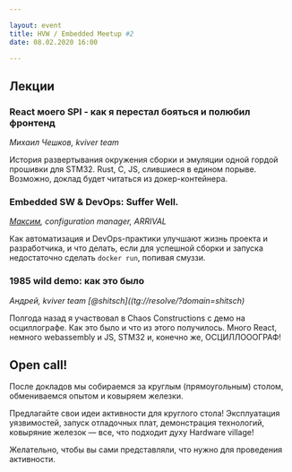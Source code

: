 ```yaml
---

layout: event
title: HVW / Embedded Meetup #2
date: 08.02.2020 16:00

---
```

## Лекции

### React моего SPI - как я перестал бояться и полюбил фронтенд
_Михаил Чешков, kviver team_

История развертывания окружения сборки и эмуляции одной гордой прошивки для STM32.
Rust, C, JS, слившиеся в едином порыве. Возможно, доклад будет читаться из докер-контейнера.

### Embedded SW & DevOps: Suffer Well.
_[Максим](https://github.com/approximatenumber), configuration manager, ARRIVAL_

Как автоматизация и DevOps-практики улучшают жизнь проекта и разработчика, и что делать, если для успешной сборки и запуска недостаточно сделать `docker run`, попивая смуззи.

### 1985 wild demo: как это было
_Андрей, kviver team [@shitsch]((tg://resolve/?domain=shitsch)_

Полгода назад я участвовал в Chaos Constructions с демо на осциллографе. Как это было и что из этого получилось. Много React, немного webassembly и JS, STM32 и, конечно же, ОСЦИЛЛОООГРАФ!

## Open call!

После докладов мы собираемся за круглым (прямоугольным) столом, обмениваемся опытом и ковыряем железки.

Предлагайте свои идеи активности для круглого стола! Эксплуатация уязвимостей, запуск отладочных плат, демонстрация технологий, ковыряние железок — все, что подходит духу Hardware village!

Желательно, чтобы вы сами представляли, что нужно для проведения активности.
